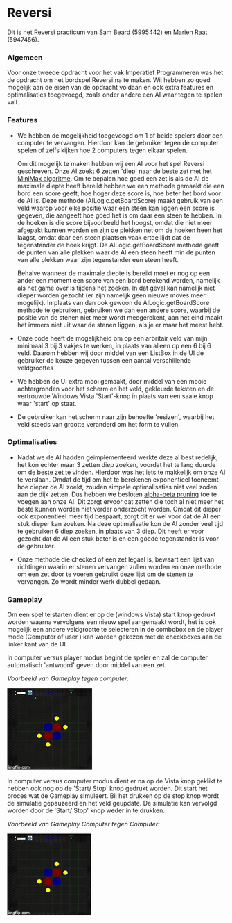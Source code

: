 # Reversi

Dit is het Reversi practicum van Sam Beard (5995442) en Marien Raat (5947456).

### Algemeen

Voor onze tweede opdracht voor het vak Imperatief Programmeren was het de 
opdracht om het bordspel Reversi na te maken. Wij hebben zo goed mogelijk aan 
de eisen van de opdracht voldaan en ook extra features en optimalisaties 
toegevoegd, zoals onder andere een AI waar tegen te spelen valt.

### Features
  * We hebben de mogelijkheid toegevoegd om 1 of beide spelers door een computer
    te vervangen. Hierdoor kan de gebruiker tegen de computer spelen of zelfs
    kijken hoe 2 computers tegen elkaar spelen.

    Om dit mogelijk te maken hebben wij een AI voor het spel Reversi geschreven.
    Onze AI zoekt 6 zetten 'diep' naar de beste zet met het [MiniMax
    algoritme](https://en.wikipedia.org/wiki/Minimax). Om te bepalen hoe goed
    een zet is als de AI de maximale diepte heeft bereikt hebben we een methode
    gemaakt die een bord een score geeft, hoe hoger deze score is, hoe beter het
    bord voor de AI is. Deze methode (AILogic.getBoardScore) maakt gebruik van
    een veld waarop voor elke positie waar een steen kan liggen een score is
    gegeven, die aangeeft hoe goed het is om daar een steen te hebben. In de
    hoeken is die score bijvoorbeeld het hoogst, omdat die niet meer afgepakt
    kunnen worden en zijn de plekken net om de hoeken heen het laagst, omdat
    daar een steen plaatsen vaak ertoe lijdt dat de tegenstander de hoek krijgt.
    De AILogic.getBoardScore methode geeft de punten van alle plekken waar de
    AI een steen heeft min de punten van alle plekken waar zijn tegenstander een
    steen heeft.

    Behalve wanneer de maximale diepte is bereikt moet er nog op een ander een
    moment een score van een bord berekend worden, namelijk als het game over is
    tijdens het zoeken. In dat geval kan namelijk niet dieper worden gezocht (er
    zijn namelijk geen nieuwe moves meer mogelijk). In plaats van dan ook gewoon
    de AILogic.getBoardScore methode te gebruiken, gebruiken we dan een andere
    score, waarbij de positie van de stenen niet meer wordt meegerekent, aan het
    eind maakt het immers niet uit waar de stenen liggen, als je er maar het
    meest hebt.

  * Onze code heeft de mogelijkheid om op een arbritair veld van mijn minimaal
    3 bij 3 vakjes te werken, in plaats van alleen op een 6 bij 6 veld. Daarom
    hebben wij door middel van een ListBox in de UI de gebruiker de keuze
    gegeven tussen een aantal verschillende veldgroottes

  * We hebben de UI extra mooi gemaakt, door middel van een mooie achtergronden
    voor het scherm en het veld, gekleurde teksten en de vertrouwde Windows
    Vista 'Start'-knop in plaats van een saaie knop waar 'start' op staat.

  * De gebruiker kan het scherm naar zijn behoefte 'resizen', waarbij het veld
    steeds van grootte veranderd om het form te vullen.

### Optimalisaties
  * Nadat we de AI hadden geimplementeerd werkte deze al best redelijk, het kon
    echter maar 3 zetten diep zoeken, voordat het te lang duurde om de beste zet
    te vinden. Hierdoor was het iets te makkelijk om onze AI te verslaan. Omdat
    de tijd om het te berekenen exponentieel toeneemt hoe dieper de AI zoekt,
    zouden simpele optimalisaties niet veel zoden aan de dijk zetten. Dus hebben
    we besloten [alpha-beta
    pruning](https://en.wikipedia.org/wiki/Alpha%E2%80%93beta_pruning) toe te
    voegen aan onze AI. Dit zorgt ervoor dat zetten die toch al niet meer het
    beste kunnen worden niet verder onderzocht worden. Omdat dit dieper ook
    exponentieel meer tijd bespaart, zorgt dit er wel voor dat de AI een stuk
    dieper kan zoeken. Na deze optimalisatie kon de AI zonder veel tijd te
    gebruiken 6 diep zoeken, in plaats van 3 diep. Dit heeft er voor gezocht
    dat de AI een stuk beter is en een goede tegenstander is voor de gebruiker.

  * Onze methode die checked of een zet legaal is, bewaart een lijst van
    richtingen waarin er stenen vervangen zullen worden en onze methode om een
    zet door te voeren gebruikt deze lijst om de stenen te vervangen. Zo wordt
    minder werk dubbel gedaan.

### Gameplay

Om een spel te starten dient er op de (windows Vista) start knop gedrukt worden
waarna vervolgens een nieuw spel aangemaakt wordt, het is ook mogelijk een
andere veldgrootte te selecteren in de combobox en de player mode (Computer of
user ) kan worden gekozen met de checkboxes aan de linker kant van de UI.

In computer versus player modus begint de speler en zal de computer automatisch
'antwoord' geven door middel van een zet.

_Voorbeeld van Gameplay tegen computer:_

![alt tag](https://raw.githubusercontent.com/SamFreshFriend/Reversi/master/CompVPlayer.gif)

In computer versus computer modus dient er na op de Vista knop geklikt te hebben
ook nog op de 'Start/ Stop' knop gedrukt worden. Dit start het proces wat de
Gameplay simuleert. Bij het drukken op de stop knop wordt de simulatie
gepauzeerd en het veld geupdate. De simulatie kan vervolgd worden door de 'Start/
Stop' knop weder in te drukken.

_Voorbeeld van Gameplay Computer tegen Computer:_

![alt tag](https://raw.githubusercontent.com/SamFreshFriend/Reversi/master/CompVComp.gif)
